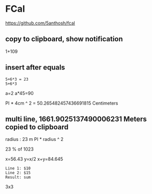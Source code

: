# FCal

https://github.com/5anthosh/fcal

## copy to clipboard, show notification
1+109

## insert after equals
```
5+6*3 = 23
5+6*3
```
a=2
a\*45=90


PI * 4cm ^ 2 = 50.265482457436691815 Centimeters


## multi line, 1661.9025137490006231 Meters copied to clipboard
radius : 23 m
PI * radius ^ 2


23 % of 1023


x=56.43
y=x/2
x+y=84.645

```
Line 1: $10
Line 2: $15
Result: sum
```

3x3